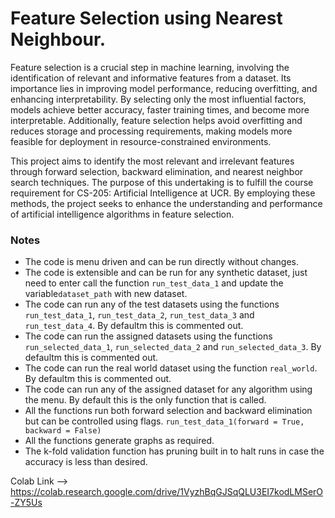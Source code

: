 # Feature Selection using Nearest Neighbour.

Feature selection is a crucial step in machine learning, involving the identification of relevant and informative features from a dataset. Its importance lies in improving model performance, reducing overfitting, and enhancing interpretability. By selecting only the most influential factors, models achieve better accuracy, faster training times, and become more interpretable. Additionally, feature selection helps avoid overfitting and reduces storage and processing requirements, making models more feasible for deployment in resource-constrained environments.

This project aims to identify the most relevant and irrelevant features through forward selection, backward elimination, and nearest neighbor search techniques. The purpose of this undertaking is to fulfill the course requirement for CS-205: Artificial Intelligence at UCR. By employing these methods, the project seeks to enhance the understanding and performance of artificial intelligence algorithms in feature selection.

### Notes
- The code is menu driven and can be run directly without changes.
- The code is extensible and can be run for any synthetic dataset, just need to enter call the function `run_test_data_1` and update the variable`dataset_path` with new dataset.
- The code can run any of the test datasets using the functions `run_test_data_1`, `run_test_data_2`, `run_test_data_3` and `run_test_data_4`. By defaultm this is commented out.
- The code can run the assigned datasets using the functions `run_selected_data_1`, `run_selected_data_2` and `run_selected_data_3`. By defaultm this is commented out.
- The code can run the real world dataset using the function `real_world`. By defaultm this is commented out.
- The code can run any of the assigned dataset for any algorithm using the menu. By default this is the only function that is called.
- All the functions run both forward selection and backward elimination but can be controlled using flags. `run_test_data_1(forward = True, backward = False)`
- All the functions generate graphs as required.
- The k-fold validation function has pruning built in to halt runs in case the accuracy is less than desired.

Colab Link --> https://colab.research.google.com/drive/1VyzhBqGJSqQLU3EI7kodLMSerO-ZY5Us
